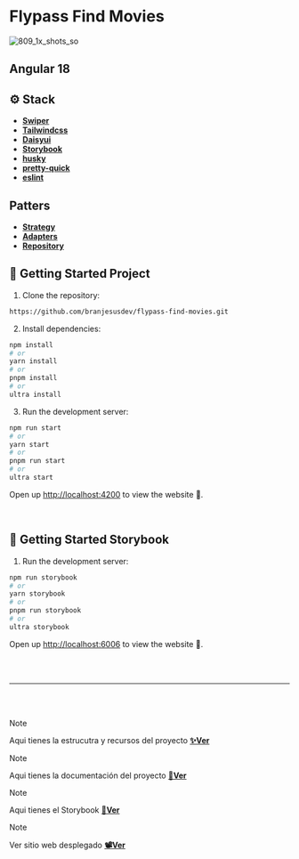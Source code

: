 <h1>Flypass Find Movies</h1>

![809_1x_shots_so](https://github.com/user-attachments/assets/da0d9333-9364-4a27-981c-68825ec696cb)

## Angular 18

## ⚙️ Stack

- [**Swiper**](https://swiperjs.com/)
- [**Tailwindcss**](https://tailwindcss.com/)
- [**Daisyui**](https://daisyui.com/)
- [**Storybook**](https://storybook.js.org/)
- [**husky**](https://typicode.github.io/husky/)
- [**pretty-quick**](https://www.npmjs.com/package/pretty-quick)
- [**eslint**](https://eslint.org/)

## Patters

- [**Strategy**](https://refactoring.guru/design-patterns/strategy/typescript/example)
- [**Adapters**](https://refactoring.guru/design-patterns/adapter)
- [**Repository**](https://4markdown.com/understanding-repository-pattern-in-nodejs-and-typescript/)

## 🚀 Getting Started Project

1. Clone the repository:

```bash
https://github.com/branjesusdev/flypass-find-movies.git
```

2. Install dependencies:

```bash
npm install
# or
yarn install
# or
pnpm install
# or
ultra install
```

3. Run the development server:

```bash
npm run start
# or
yarn start
# or
pnpm run start
# or
ultra start
```

Open up [http://localhost:4200](http://localhost:4200) to view the website 🚀.

<br>

## 🎨 Getting Started Storybook

1. Run the development server:

```bash
npm run storybook
# or
yarn storybook
# or
pnpm run storybook
# or
ultra storybook
```

Open up [http://localhost:6006](http://localhost:6006) to view the website 🚀.

<br><br>

<hr>
<br><br>

> [!NOTE]
> Aqui tienes la estrucutra y recursos del proyecto [**✨Ver**](https://drive.google.com/file/d/1E_C7re00xOcC7pymKn4-fsNTPtnTKZ9H/view?usp=sharing)

> [!NOTE]
> Aqui tienes la documentación del proyecto [**📝Ver**](https://cool-smakager-2b89d1.netlify.app/)

> [!NOTE]
> Aqui tienes el Storybook [**🎨Ver**](https://spectacular-salamander-37a704.netlify.app)

> [!NOTE]
> Ver sitio web desplegado [**📽️Ver**](https://flypass-find-movies.vercel.app/)
